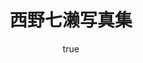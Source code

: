 ---
title: 西野七濑写真集
description: 我的女神————西野七濑
img: https://timgsa.baidu.com/timg?image&quality=80&size=b9999_10000&sec=1594897797022&di=e09950f4727370a5d27f95f5dc069749&imgtype=0&src=http%3A%2F%2Fb-ssl.duitang.com%2Fuploads%2Fitem%2F201807%2F30%2F20180730171316_pleiy.jpg
alt: 西野七濑
author: 
    name: 西野 七瀬
    bio: All about 西野 七瀬
    image: https://lh3.googleusercontent.com/proxy/iyR62KuzfXpJXp7mva4Yvr0QpN4nWoMPrLl-RodTiJ0DaoP1LjzBxpdzwCsk28BEp5-CtagBuvSYKHilOeAOqGKk3oiDSv2bT5yQAzIhndoF6Pd5WOXWKY-kMsNaC2EGVjZBZjVAHC8aBUyN0PEexpqapQO1HWmJtCafHaNH48kJ9eWqirXO9DT9Xkj4FbHwlfIZPBGKxNScJH5HhmsdYlIOuV4K0EM2W6E-GQ
---